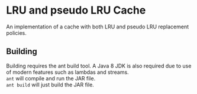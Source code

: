 # LRU and pseudo LRU Cache
An implementation of a cache with both LRU and pseudo LRU replacement policies.

## Building
Building requires the ant build tool. A Java 8 JDK is also required due to use of modern features such as lambdas and streams.  
`ant` will compile and run the JAR file.  
`ant build` will just build the JAR file.
